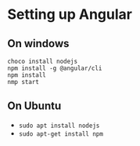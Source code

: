 # Setting up Angular

## On windows

`choco install nodejs`  
`npm install -g @angular/cli`  
`npm install`  
`nmp start`

## On Ubuntu

* `sudo apt install nodejs`
* `sudo apt-get install npm`

